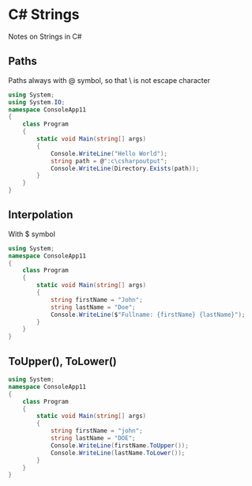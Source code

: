 # C# Strings
Notes on Strings in C#

## Paths
Paths always with @ symbol, so that \ is not escape character
```cs
using System;
using System.IO;
namespace ConsoleApp11
{
    class Program
    {
        static void Main(string[] args)
        {
            Console.WriteLine("Hello World");
            string path = @":c\csharpoutput";
            Console.WriteLine(Directory.Exists(path));
        }
    }
}
```

## Interpolation
With $ symbol
```cs
using System;
namespace ConsoleApp11
{
    class Program
    {
        static void Main(string[] args)
        {
            string firstName = "John";
            string lastName = "Doe";
            Console.WriteLine($"Fullname: {firstName} {lastName}");
        }
    }
}
```

## ToUpper(), ToLower()
```cs
using System;
namespace ConsoleApp11
{
    class Program
    {
        static void Main(string[] args)
        {
            string firstName = "john";
            string lastName = "DOE";
            Console.WriteLine(firstName.ToUpper());
            Console.WriteLine(lastName.ToLower());
        }
    }
}
```